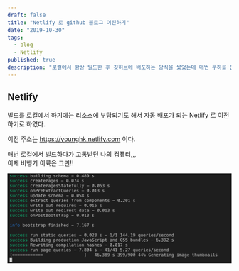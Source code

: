 ```yaml
---
draft: false
title: "Netlify 로 github 블로그 이전하기"
date: "2019-10-30"
tags:
  - blog
  - Netlify
published: true
description: "로컬에서 항상 빌드한 후 깃허브에 배포하는 방식을 썼었는데 매번 부하를 많이 주는 것 같다고 느껴서 결국 배포해주는 서비스를 찾아서 블로그를 나름의 이전을 시키게 되었다. 어서 도메인을 사서 진정한 나의 블로그로 만들어야 할텐데!"
---
```


## Netlify

빌드를 로컬에서 하기에는 리소스에 부담되기도 해서 자동 배포가 되는 Netlify 로 이전하기로 하였다.  

이전 주소는 https://younghk.netlify.com 이다.

매번 로컬에서 빌드하다가 고통받던 나의 컴퓨터,,,  
이제 비행기 이륙은 그만!!

![build image](./image1.png)